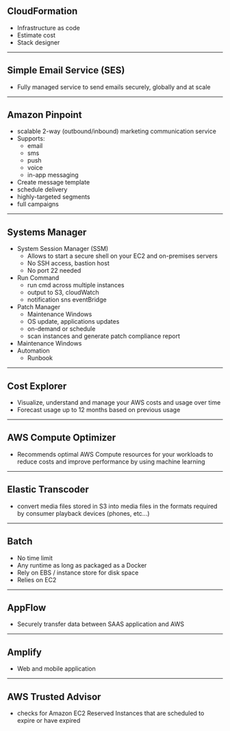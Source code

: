 CloudFormation
-
- Infrastructure as code
- Estimate cost
- Stack designer

---
## Simple Email Service (SES)

- Fully managed service to send emails securely, globally and at scale

---
## Amazon Pinpoint

- scalable 2-way (outbound/inbound) marketing communication service
- Supports:
  - email
  - sms
  - push
  - voice
  - in-app messaging
- Create message template
- schedule delivery
- highly-targeted segments
- full campaigns

---
## Systems Manager

- System Session Manager (SSM)
  - Allows to start a secure shell on your EC2 and on-premises servers
  - No SSH access, bastion host 
  - No port 22 needed
- Run Command
  - run cmd across multiple instances
  - output to S3, cloudWatch
  - notification sns eventBridge
- Patch Manager
  - Maintenance Windows
  - OS update, applications updates
  - on-demand or schedule
  - scan instances and generate patch compliance report
- Maintenance Windows
- Automation
  - Runbook

---
## Cost Explorer

- Visualize, understand and manage your AWS costs and usage over time
- Forecast usage up to 12 months based on previous usage

---
## AWS Compute Optimizer

- Recommends optimal AWS Compute resources for your workloads to reduce costs and improve performance by using machine learning

---
## Elastic Transcoder

- convert media files stored in S3 into media files in the formats required by consumer playback devices (phones, etc...)

---
## Batch

- No time limit
- Any runtime as long as packaged as a Docker
- Rely on EBS / instance store for disk space
- Relies on EC2

---
## AppFlow

- Securely transfer data between SAAS application and AWS

---
## Amplify

- Web and mobile application

---
## AWS Trusted Advisor

- checks for Amazon EC2 Reserved Instances that are scheduled to expire or have expired